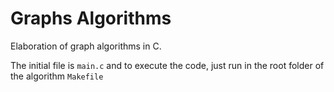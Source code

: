 # Graphs Algorithms

Elaboration of graph algorithms in C.

The initial file is `main.c` and to execute the code, just run in the root folder of the algorithm
``
Makefile
``

